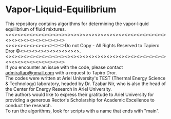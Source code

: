 # Vapor-Liquid-Equilibrium
This repository contains algorithms for determining the vapor-liquid equilibrium of fluid mixtures.  
<><><><><><><><><><><><><><><><><><><><><><><><><><><><><><><><><><><><><>  
<><><><><><><><><><>Do not Copy - All Rights Reserved to Tapiero Dror ©<><><><><><><><><><>.  
<><><><><><><><><><><><><><><><><><><><><><><><><><><><><><><><><><><><><>  
If you encounter an issue with the code, please contact admiraltap@gmail.com with a request to Tapiro Dror.  
The codes were written at Ariel University's TEST (Thermal Energy Science & Technology) laboratory, headed by Dr. Tzabar Nir, who is also the head of the Center for Energy Research in Ariel University.  
The authors would like to express their gratitude to Ariel University for providing a generous Rector's Scholarship for Academic Excellence to conduct the research.  
To run the algorithms, look for scripts with a name that ends with "main".
